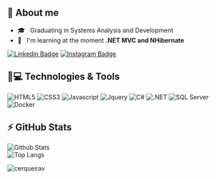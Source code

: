 ## 👋 About me

- 🎓 &nbsp; Graduating in Systems Analysis and Development
- 🚀 &nbsp; I'm learning at the moment **.NET MVC and NHibernate**


[![Linkedin Badge](https://img.shields.io/badge/-Linkedin-blue?style=flat-square&logo=Linkedin&logoColor=white&link=https://www.linkedin.com/in/natanael-de-sousa-leite-57980725/)](https://www.linkedin.com/in/victor-cerqueira-8422a9140/)
[![Instagram Badge](https://img.shields.io/badge/-Instagram-gray?style=flat-square&logo=instagram&logoColor=white&link=https://www.instagram.com/victorlcer/)](https://www.instagram.com/victorlcer/)

## 🚀💻 Technologies & Tools

![HTML5](https://img.shields.io/badge/-HTML5-E34F26?style=flat-square&logo=html5&logoColor=white)
![CSS3](https://img.shields.io/badge/-CSS3-1572B6?style=flat-square&logo=css3)
![Javascript](https://img.shields.io/badge/JavaScript-323330?style=flat-square&logo=javascript&logoColor=F7DF1E)
![Jquery](https://img.shields.io/badge/jQuery-0769AD?style=flat-square&logo=jquery&logoColor=white)
![C#](https://img.shields.io/badge/C%23-239120?style=flat-square&logo=c-sharp&logoColor=white)
![.NET](https://img.shields.io/badge/.NET-5C2D91?style=flat-square&logo=.net&logoColor=white)
![SQL Server](https://img.shields.io/badge/Microsoft_SQL_Server-CC2927?style=flat-square&logo=microsoft-sql-server&logoColor=white)
![Docker](https://img.shields.io/badge/Docker-2496ED?style=flat-square&logo=docker&logoColor=white)

## ⚡ GitHub Stats

![Github Stats](https://github-readme-stats.vercel.app/api?username=cerqueirav&show_icons=true&count_private=true&show_icons=true&include_all_commits=true) </br> 
![Top Langs](https://github-readme-stats.vercel.app/api/top-langs/?username=cerqueirav&hide=TeX&layout=compact)

<p align="left"><img src="https://komarev.com/ghpvc/?username=cerqueirav" alt="cerqueirav" /></p>
